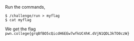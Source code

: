 Run the commands, 
```
$ /challenge/run > myflag
$ cat myflag
```

We get the flag `pwn.college{grqBfBO5cQicdH6EEw7wfkUC4hK.dVjN1QDL3kTO0czW}`